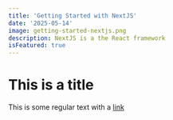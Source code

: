```yaml
---
title: 'Getting Started with NextJS'
date: '2025-05-14'
image: getting-started-nextjs.png
description: NextJS is a the React framework
isFeatured: true
---
```


# This is a title

This is some regular text with a [link](https://google.com)
